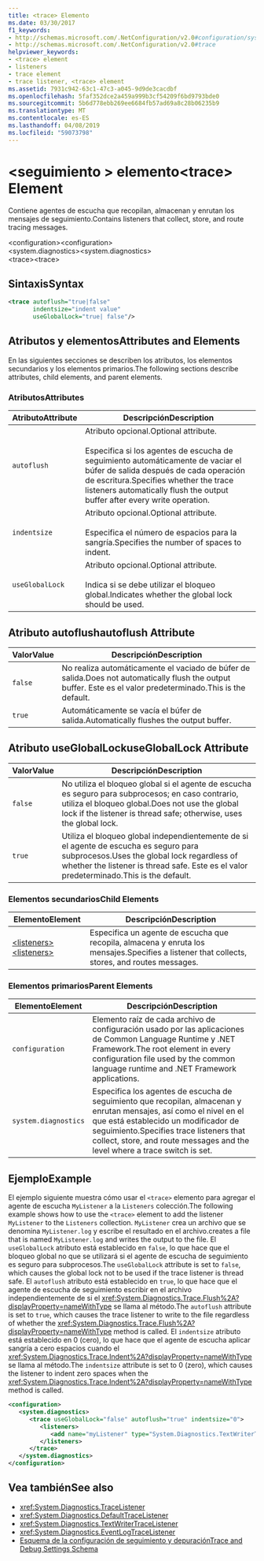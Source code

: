 ```yaml
---
title: <trace> Elemento
ms.date: 03/30/2017
f1_keywords:
- http://schemas.microsoft.com/.NetConfiguration/v2.0#configuration/system.diagnostics/trace
- http://schemas.microsoft.com/.NetConfiguration/v2.0#trace
helpviewer_keywords:
- <trace> element
- listeners
- trace element
- trace listener, <trace> element
ms.assetid: 7931c942-63c1-47c3-a045-9d9de3cacdbf
ms.openlocfilehash: 5faf352dce2a459a999b3cf54209f6bd9793bde0
ms.sourcegitcommit: 5b6d778ebb269ee6684fb57ad69a8c28b06235b9
ms.translationtype: MT
ms.contentlocale: es-ES
ms.lasthandoff: 04/08/2019
ms.locfileid: "59073798"
---
```

# <a name="trace-element"></a><span data-ttu-id="ed24f-102">\<seguimiento > elemento</span><span class="sxs-lookup"><span data-stu-id="ed24f-102">\<trace> Element</span></span>
<span data-ttu-id="ed24f-103">Contiene agentes de escucha que recopilan, almacenan y enrutan los mensajes de seguimiento.</span><span class="sxs-lookup"><span data-stu-id="ed24f-103">Contains listeners that collect, store, and route tracing messages.</span></span>  
  
 <span data-ttu-id="ed24f-104">\<configuration></span><span class="sxs-lookup"><span data-stu-id="ed24f-104">\<configuration></span></span>  
<span data-ttu-id="ed24f-105">\<system.diagnostics></span><span class="sxs-lookup"><span data-stu-id="ed24f-105">\<system.diagnostics></span></span>  
<span data-ttu-id="ed24f-106">\<trace></span><span class="sxs-lookup"><span data-stu-id="ed24f-106">\<trace></span></span>  
  
## <a name="syntax"></a><span data-ttu-id="ed24f-107">Sintaxis</span><span class="sxs-lookup"><span data-stu-id="ed24f-107">Syntax</span></span>  
  
```xml  
<trace autoflush="true|false"   
       indentsize="indent value"  
       useGlobalLock="true| false"/>  
```  
  
## <a name="attributes-and-elements"></a><span data-ttu-id="ed24f-108">Atributos y elementos</span><span class="sxs-lookup"><span data-stu-id="ed24f-108">Attributes and Elements</span></span>  
 <span data-ttu-id="ed24f-109">En las siguientes secciones se describen los atributos, los elementos secundarios y los elementos primarios.</span><span class="sxs-lookup"><span data-stu-id="ed24f-109">The following sections describe attributes, child elements, and parent elements.</span></span>  
  
### <a name="attributes"></a><span data-ttu-id="ed24f-110">Atributos</span><span class="sxs-lookup"><span data-stu-id="ed24f-110">Attributes</span></span>  
  
|<span data-ttu-id="ed24f-111">Atributo</span><span class="sxs-lookup"><span data-stu-id="ed24f-111">Attribute</span></span>|<span data-ttu-id="ed24f-112">Descripción</span><span class="sxs-lookup"><span data-stu-id="ed24f-112">Description</span></span>|  
|---------------|-----------------|  
|`autoflush`|<span data-ttu-id="ed24f-113">Atributo opcional.</span><span class="sxs-lookup"><span data-stu-id="ed24f-113">Optional attribute.</span></span><br /><br /> <span data-ttu-id="ed24f-114">Especifica si los agentes de escucha de seguimiento automáticamente de vaciar el búfer de salida después de cada operación de escritura.</span><span class="sxs-lookup"><span data-stu-id="ed24f-114">Specifies whether the trace listeners automatically flush the output buffer after every write operation.</span></span>|  
|`indentsize`|<span data-ttu-id="ed24f-115">Atributo opcional.</span><span class="sxs-lookup"><span data-stu-id="ed24f-115">Optional attribute.</span></span><br /><br /> <span data-ttu-id="ed24f-116">Especifica el número de espacios para la sangría.</span><span class="sxs-lookup"><span data-stu-id="ed24f-116">Specifies the number of spaces to indent.</span></span>|  
|`useGlobalLock`|<span data-ttu-id="ed24f-117">Atributo opcional.</span><span class="sxs-lookup"><span data-stu-id="ed24f-117">Optional attribute.</span></span><br /><br /> <span data-ttu-id="ed24f-118">Indica si se debe utilizar el bloqueo global.</span><span class="sxs-lookup"><span data-stu-id="ed24f-118">Indicates whether the global lock should be used.</span></span>|  
  
## <a name="autoflush-attribute"></a><span data-ttu-id="ed24f-119">Atributo autoflush</span><span class="sxs-lookup"><span data-stu-id="ed24f-119">autoflush Attribute</span></span>  
  
|<span data-ttu-id="ed24f-120">Valor</span><span class="sxs-lookup"><span data-stu-id="ed24f-120">Value</span></span>|<span data-ttu-id="ed24f-121">Descripción</span><span class="sxs-lookup"><span data-stu-id="ed24f-121">Description</span></span>|  
|-----------|-----------------|  
|`false`|<span data-ttu-id="ed24f-122">No realiza automáticamente el vaciado de búfer de salida.</span><span class="sxs-lookup"><span data-stu-id="ed24f-122">Does not automatically flush the output buffer.</span></span> <span data-ttu-id="ed24f-123">Este es el valor predeterminado.</span><span class="sxs-lookup"><span data-stu-id="ed24f-123">This is the default.</span></span>|  
|`true`|<span data-ttu-id="ed24f-124">Automáticamente se vacía el búfer de salida.</span><span class="sxs-lookup"><span data-stu-id="ed24f-124">Automatically flushes the output buffer.</span></span>|  
  
## <a name="usegloballock-attribute"></a><span data-ttu-id="ed24f-125">Atributo useGlobalLock</span><span class="sxs-lookup"><span data-stu-id="ed24f-125">useGlobalLock Attribute</span></span>  
  
|<span data-ttu-id="ed24f-126">Valor</span><span class="sxs-lookup"><span data-stu-id="ed24f-126">Value</span></span>|<span data-ttu-id="ed24f-127">Descripción</span><span class="sxs-lookup"><span data-stu-id="ed24f-127">Description</span></span>|  
|-----------|-----------------|  
|`false`|<span data-ttu-id="ed24f-128">No utiliza el bloqueo global si el agente de escucha es seguro para subprocesos; en caso contrario, utiliza el bloqueo global.</span><span class="sxs-lookup"><span data-stu-id="ed24f-128">Does not use the global lock if the listener is thread safe; otherwise, uses the global lock.</span></span>|  
|`true`|<span data-ttu-id="ed24f-129">Utiliza el bloqueo global independientemente de si el agente de escucha es seguro para subprocesos.</span><span class="sxs-lookup"><span data-stu-id="ed24f-129">Uses the global lock regardless of whether the listener is thread safe.</span></span> <span data-ttu-id="ed24f-130">Este es el valor predeterminado.</span><span class="sxs-lookup"><span data-stu-id="ed24f-130">This is the default.</span></span>|  
  
### <a name="child-elements"></a><span data-ttu-id="ed24f-131">Elementos secundarios</span><span class="sxs-lookup"><span data-stu-id="ed24f-131">Child Elements</span></span>  
  
|<span data-ttu-id="ed24f-132">Elemento</span><span class="sxs-lookup"><span data-stu-id="ed24f-132">Element</span></span>|<span data-ttu-id="ed24f-133">Descripción</span><span class="sxs-lookup"><span data-stu-id="ed24f-133">Description</span></span>|  
|-------------|-----------------|  
|[<span data-ttu-id="ed24f-134">\<listeners></span><span class="sxs-lookup"><span data-stu-id="ed24f-134">\<listeners></span></span>](../../../../../docs/framework/configure-apps/file-schema/trace-debug/listeners-element-for-trace.md)|<span data-ttu-id="ed24f-135">Especifica un agente de escucha que recopila, almacena y enruta los mensajes.</span><span class="sxs-lookup"><span data-stu-id="ed24f-135">Specifies a listener that collects, stores, and routes messages.</span></span>|  
  
### <a name="parent-elements"></a><span data-ttu-id="ed24f-136">Elementos primarios</span><span class="sxs-lookup"><span data-stu-id="ed24f-136">Parent Elements</span></span>  
  
|<span data-ttu-id="ed24f-137">Elemento</span><span class="sxs-lookup"><span data-stu-id="ed24f-137">Element</span></span>|<span data-ttu-id="ed24f-138">Descripción</span><span class="sxs-lookup"><span data-stu-id="ed24f-138">Description</span></span>|  
|-------------|-----------------|  
|`configuration`|<span data-ttu-id="ed24f-139">Elemento raíz de cada archivo de configuración usado por las aplicaciones de Common Language Runtime y .NET Framework.</span><span class="sxs-lookup"><span data-stu-id="ed24f-139">The root element in every configuration file used by the common language runtime and .NET Framework applications.</span></span>|  
|`system.diagnostics`|<span data-ttu-id="ed24f-140">Especifica los agentes de escucha de seguimiento que recopilan, almacenan y enrutan mensajes, así como el nivel en el que está establecido un modificador de seguimiento.</span><span class="sxs-lookup"><span data-stu-id="ed24f-140">Specifies trace listeners that collect, store, and route messages and the level where a trace switch is set.</span></span>|  
  
## <a name="example"></a><span data-ttu-id="ed24f-141">Ejemplo</span><span class="sxs-lookup"><span data-stu-id="ed24f-141">Example</span></span>  
 <span data-ttu-id="ed24f-142">El ejemplo siguiente muestra cómo usar el `<trace>` elemento para agregar el agente de escucha `MyListener` a la `Listeners` colección.</span><span class="sxs-lookup"><span data-stu-id="ed24f-142">The following example shows how to use the `<trace>` element to add the listener `MyListener` to the `Listeners` collection.</span></span> `MyListener` <span data-ttu-id="ed24f-143">crea un archivo que se denomina `MyListener.log` y escribe el resultado en el archivo.</span><span class="sxs-lookup"><span data-stu-id="ed24f-143">creates a file that is named `MyListener.log` and writes the output to the file.</span></span> <span data-ttu-id="ed24f-144">El `useGlobalLock` atributo está establecido en `false`, lo que hace que el bloqueo global no que se utilizará si el agente de escucha de seguimiento es seguro para subprocesos.</span><span class="sxs-lookup"><span data-stu-id="ed24f-144">The `useGlobalLock` attribute is set to `false`, which causes the global lock not to be used if the trace listener is thread safe.</span></span> <span data-ttu-id="ed24f-145">El `autoflush` atributo está establecido en `true`, lo que hace que el agente de escucha de seguimiento escribir en el archivo independientemente de si el <xref:System.Diagnostics.Trace.Flush%2A?displayProperty=nameWithType> se llama al método.</span><span class="sxs-lookup"><span data-stu-id="ed24f-145">The `autoflush` attribute is set to `true`, which causes the trace listener to write to the file regardless of whether the <xref:System.Diagnostics.Trace.Flush%2A?displayProperty=nameWithType> method is called.</span></span> <span data-ttu-id="ed24f-146">El `indentsize` atributo está establecido en 0 (cero), lo que hace que el agente de escucha aplicar sangría a cero espacios cuando el <xref:System.Diagnostics.Trace.Indent%2A?displayProperty=nameWithType> se llama al método.</span><span class="sxs-lookup"><span data-stu-id="ed24f-146">The `indentsize` attribute is set to 0 (zero), which causes the listener to indent zero spaces when the <xref:System.Diagnostics.Trace.Indent%2A?displayProperty=nameWithType> method is called.</span></span>  
  
```xml  
<configuration>  
   <system.diagnostics>  
      <trace useGlobalLock="false" autoflush="true" indentsize="0">  
         <listeners>  
            <add name="myListener" type="System.Diagnostics.TextWriterTraceListener, system version=1.0.3300.0, Culture=neutral, PublicKeyToken=b77a5c561934e089" initializeData="c:\myListener.log" />  
         </listeners>  
      </trace>  
   </system.diagnostics>  
</configuration>  
```  
  
## <a name="see-also"></a><span data-ttu-id="ed24f-147">Vea también</span><span class="sxs-lookup"><span data-stu-id="ed24f-147">See also</span></span>

- <xref:System.Diagnostics.TraceListener>
- <xref:System.Diagnostics.DefaultTraceListener>
- <xref:System.Diagnostics.TextWriterTraceListener>
- <xref:System.Diagnostics.EventLogTraceListener>
- [<span data-ttu-id="ed24f-148">Esquema de la configuración de seguimiento y depuración</span><span class="sxs-lookup"><span data-stu-id="ed24f-148">Trace and Debug Settings Schema</span></span>](../../../../../docs/framework/configure-apps/file-schema/trace-debug/index.md)

